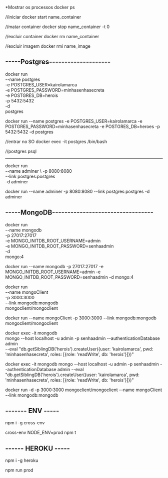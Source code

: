 *Mostrar os processos
docker ps

//iniciar
docker start name_container

//matar container
docker stop name_container -t 0

//excluir container
docker rm name_container

//excluir imagem
docker rmi name_image

## -----Postgres--------------------
docker run \
    --name postgres \
    -e POSTGRES_USER=kairolamarca \
    -e POSTGRES_PASSWORD=minhasenhasecreta \
    -e POSTGRES_DB=herois \
    -p 5432:5432 \
    -d \
    postgres

docker run --name postgres -e POSTGRES_USER=kairolamarca -e POSTGRES_PASSWORD=minhasenhasecreta -e POSTGRES_DB=heroes -p 5432:5432 -d postgres

//entrar no SO
docker exec -it postgres /bin/bash

//postgres
psql

---------------------------------------

docker run \
    --name adminer \ 
    -p 8080:8080 \
    --link postgres:postgres \
    -d
    adminer

docker run --name adminer -p 8080:8080 --link postgres:postgres -d adminer

## -----MongoDB---------------------------------

docker run \
    --name mongodb \
    -p 27017:27017 \
    -e MONGO_INITDB_ROOT_USERNAME=admin \
    -e MONGO_INITDB_ROOT_PASSWORD=senhaadmin \
    -d \
    mongo:4

docker run --name mongodb -p 27017:27017 -e MONGO_INITDB_ROOT_USERNAME=admin -e MONGO_INITDB_ROOT_PASSWORD=senhaadmin -d mongo:4

docker run \
    --name mongoClient \
    -p 3000:3000 \
    --link mongodb:mongodb \
    mongoclient/mongoclient

docker run --name mongoClient -p 3000:3000 --link mongodb:mongodb mongoclient/mongoclient

docker exec -it mongodb \
    mongo --host localhost -u admin -p senhaadmin --authenticationDatabase admin \
    --eval "db.getSiblingDB('herois').createUser({user: 'kairolamarca', pwd: 'minhasenhasecreta', roles: [{role: 'readWrite', db: 'herois'}]})"

docker exec -it mongodb mongo --host localhost -u admin -p senhaadmin --authenticationDatabase admin --eval "db.getSiblingDB('herois').createUser({user: 'kairolamarca', pwd: 'minhasenhasecreta', roles: [{role: 'readWrite', db: 'herois'}]})"


docker run -d -p 3000:3000 mongoclient/mongoclient --name mongoClient --link mongodb:mongodb

## ------- ENV -----

npm i -g cross-env

cross-env NODE_ENV=prod npm t

## ------ HEROKU -----

npm i -g heroku

npm run prod